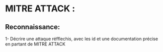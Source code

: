 # MITRE ATTACK :
## Reconnaissance:
1- Décrire une attaque réfflechis, avec les id et une documentation précise en partant de MITRE ATTACK
